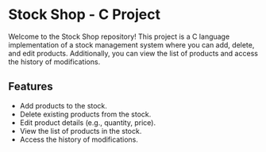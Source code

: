 # Stock Shop - C Project

Welcome to the Stock Shop repository! This project is a C language implementation of a stock management system where you can add, delete, and edit products. Additionally, you can view the list of products and access the history of modifications.

## Features

- Add products to the stock.
- Delete existing products from the stock.
- Edit product details (e.g., quantity, price).
- View the list of products in the stock.
- Access the history of modifications.
